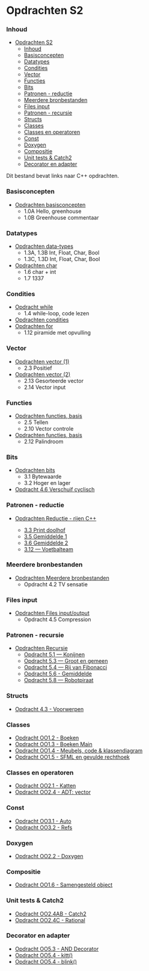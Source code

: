 # Opdrachten S2 [](title-id)

### Inhoud[](toc-id)

- [Opdrachten S2 ](#opdrachten-s2-)
    - [Inhoud](#inhoud)
    - [Basisconcepten](#basisconcepten)
    - [Datatypes](#datatypes)
    - [Condities](#condities)
    - [Vector](#vector)
    - [Functies](#functies)
    - [Bits](#bits)
    - [Patronen - reductie](#patronen---reductie)
    - [Meerdere bronbestanden](#meerdere-bronbestanden)
    - [Files input](#files-input)
    - [Patronen - recursie](#patronen---recursie)
    - [Structs](#structs)
    - [Classes](#classes)
    - [Classes en operatoren](#classes-en-operatoren)
    - [Const](#const)
    - [Doxygen](#doxygen)
    - [Compositie](#compositie)
    - [Unit tests \& Catch2](#unit-tests--catch2)
    - [Decorator en adapter](#decorator-en-adapter)

Dit bestand bevat links naar C++ opdrachten.

### Basisconcepten

- [Opdrachten basisconcepten](../basisconcepten/opdr_basisconcepten.md)
  - 1.0A Hello, greenhouse
  - 1.0B Greenhouse commentaar

### Datatypes

- [Opdrachten data-types](../data-types/opdr_data-types.md)
  - 1.3A, 1.3B Int, Float, Char, Bool
  - 1.3C, 1.3D Int, Float, Char, Bool
- [Opdrachten char](../data-types/char/opdr_char.md)
  - 1.6 char + int
  - 1.7 1337

### Condities

- [Opdracht while](../condities/while/opdr_while_lezen.md)
  - 1.4 while-loop, code lezen
- [Opdrachten condities](../condities/opdr_condities.md)
- [Opdrachten for](../condities/for/opdr_piramide.md)
  - 1.12 piramide met opvulling

### Vector

- [Opdrachten vector (1)](../data-types/vector/opdr_vector.md)
  - 2.3 Positief
- [Opdrachten vector (2)](../data-types/vector/opdr_v_sorteren.md)
  - 2.13 Gesorteerde vector
  - 2.14 Vector input

### Functies

- [Opdrachten functies, basis](../functies/basis/opdr_tellen.md)
  - 2.5 Tellen
  - 2.10 Vector controle
- [Opdrachten functies, basis](../functies/basis/opdr_palindroom.md)
  - 2.12 Palindroom

### Bits

- [Opdrachten bits](../bits/opdr_bits_bytes.md)
  - 3.1 Bytewaarde
  - 3.2 Hoger en lager
- [Opdracht 4.6 Verschuif cyclisch](../bits/opdr_bits_cyclisch.md)

### Patronen - reductie

- [Opdrachten Reductie - rijen C++](../patronen/reductie/opdr_rijen.md)

  - [3.3 Print doolhof](../patronen/reductie/opdr_rijen.md#opdracht-33-print-doolhof)
  - [3.5 Gemiddelde 1](../patronen/reductie/opdr_rijen.md#opdracht-35-gemiddelde-1)
  - [3.6 Gemiddelde 2](../patronen/reductie/opdr_rijen.md#opdracht-36-gemiddelde-2)
  - [3.12 — Voetbalteam](../patronen/reductie/opdr_rijen.md#opdracht-312--voetbalteam)

### Meerdere bronbestanden

- [Opdrachten Meerdere bronbestanden](../meerdere-bronbestanden/opdr_TV_sensatie.md)
  - Opdracht 4.2 TV sensatie
  
### Files input

- [Opdrachten Files input/output](../files-input/opdr_compression.md)
  - Opdracht 4.5 Compression

### Patronen - recursie

- [Opdrachten Recursie](../patronen/recursie/opdr_recursie.md)
  - [Opdracht 5.1 — Konijnen](../patronen/recursie/opdr_recursie.md#opdracht-51--konijnen)
  - [Opdracht 5.3 — Groot en gemeen](../patronen/recursie/opdr_recursie.md#opdracht-53--groot-en-gemeen)
  - [Opdracht 5.4 — Rij van Fibonacci](../patronen/recursie/opdr_recursie.md#opdracht-54--rij-van-fibonacci)
  - [Opdracht 5.6 - Gemiddelde](../patronen/recursie/opdr_recursie.md#opdracht-56---gemiddelde)
  - [Opdracht 5.8 — Robotpiraat](../patronen/recursie/opdr_recursie.md#opdracht-58--robotpiraat)

### Structs
- [Opdracht 4.3 - Voorwerpen](../oop-concepten/structs/opdr_structs.md)

### Classes
- [Opdracht OO1.2 - Boeken](../oop-concepten/klassen/opdr_boeken.md#opdracht-oo12-boeken)
- [Opdracht OO1.3 - Boeken Main](../oop-concepten/klassen/opdr_boeken.md#opdracht-oo13-boeken-main)
- [Opdracht OO1.4 - Meubels, code & klassendiagram](../oop-concepten/klassen/opdr_meubels.md)
- [Opdracht OO1.5 - SFML en gevulde rechthoek](../oop-concepten/klassen/opdr_rechthoek.md)

### Classes en operatoren
- [Opdracht OO2.1 - Katten](../oop-concepten/operatoren/opdr_katten.md)
- [Opdracht OO2.4 - ADT: vector](../oop-concepten/ADTs/opdr_adt_vector.md)

### Const
- [Opdracht OO3.1 - Auto](../oop-concepten/const/opdr_const.md)
- [Opdracht OO3.2 - Refs](../oop-concepten/const/opdr_refs.md)

### Doxygen
- [Opdracht OO2.2 - Doxygen](../oop-concepten/doxygen/opdr_doxygen.md)

### Compositie
- [Opdracht OO1.6 - Samengesteld object](../oop-concepten/klassen/opdr_samengesteld.md)

### Unit tests & Catch2
- [Opdracht OO2.4AB - Catch2](../oop-concepten/unit-tests/opdr_catch2.md)
- [Opdracht OO2.4C - Rational](../oop-concepten/unit-tests/opdr_rational.md)

### Decorator en adapter
- [Opdracht OO5.3 - AND Decorator](../patronen/decorator/opdr_decorator.md#opdracht-oo53--and-decorator)
- [Opdracht OO5.4 - kitt()](../patronen/decorator/opdr_decorator.md#opdracht-oo54-links-rechts-knipperen-met-kitt)
- [Opdracht OO5.4 - blink()](../patronen/decorator/opdr_decorator.md#opdracht-oo55-idem-met-blink)